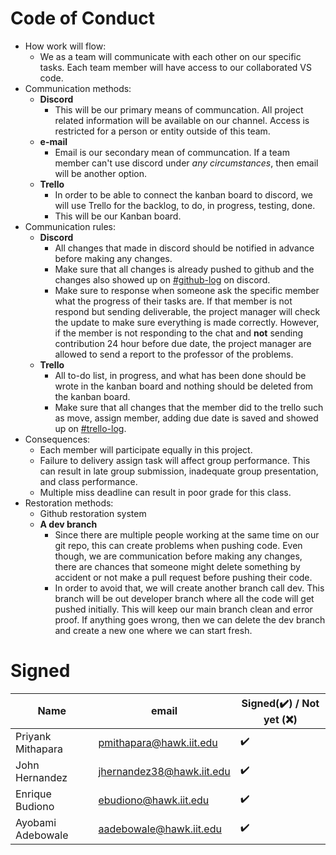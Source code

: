 # Code of Conduct
* How work will flow:
    * We as a team will communicate with each other on our specific tasks. Each team member will have access to our collaborated VS code. 
* Communication methods:
    * **Discord**
        * This will be our primary means of communcation. All project related information will be available on our channel. Access is restricted for a person or entity outside of this team. 
    * **e-mail**
        * Email is our secondary mean of communcation. If a team member can't use discord under *any circumstances*, then email will be another option. 
    * **Trello**
        * In order to be able to connect the kanban board to discord, we will use Trello for the backlog, to do, in progress, testing, done.
        * This will be our Kanban board. 
* Communication rules:
    * **Discord**
        * All changes that made in discord should be notified in advance before making any changes. 
        * Make sure that all changes is already pushed to github and the changes also showed up on [#github-log](https://ptb.discord.com/channels/933027597980414002/935937906193883209) on discord.
        * Make sure to response when someone ask the specific member what the progress of their tasks are. If that member is not respond but sending deliverable, the project manager will check the update to make sure everything is made correctly. However, if the member is not responding to the chat and **not** sending contribution 24 hour before due date, the project manager are allowed to send a report to the professor of the problems.
    * **Trello**
        * All to-do list, in progress, and what has been done should be wrote in the kanban board and nothing should be deleted from the kanban board.
        * Make sure that all changes that the member did to the trello such as move, assign member, adding due date is saved and showed up on [#trello-log](https://ptb.discord.com/channels/933027597980414002/936736791120207902). 
* Consequences:
    * Each member will participate equally in this project.
    * Failure to delivery assign task will affect group performance. This can result in late group submission, inadequate group presentation, and class performance.
    * Multiple miss deadline can result in poor grade for this class. 
* Restoration methods:
    * Github restoration system
     * **A dev branch**
        * Since there are multiple people working at the same time on our git repo, this can create problems when pushing code. Even though, we are communication before making any changes, there are chances that someone might delete something by accident or not make a pull request before pushing their code. 
        * In order to avoid that, we will create another branch call dev. This branch will be out developer branch where all the code will get pushed initially. This will keep our main branch clean and error proof. If anything goes wrong, then we can delete the dev branch and create a new one where we can start fresh.


# Signed
| Name | email | Signed(✔️) / Not yet (❌) |
| --- | --- | --- |
| Priyank Mithapara | pmithapara@hawk.iit.edu | ✔️ |
| John Hernandez | jhernandez38@hawk.iit.edu | ✔️ |
| Enrique Budiono | ebudiono@hawk.iit.edu | ✔️ |
| Ayobami Adebowale | aadebowale@hawk.iit.edu | ✔️ |

